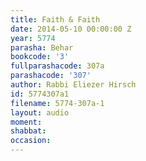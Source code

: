 ```yaml
---
title: Faith & Faith
date: 2014-05-10 00:00:00 Z
year: 5774
parasha: Behar
bookcode: '3'
fullparashacode: 307a
parashacode: '307'
author: Rabbi Eliezer Hirsch
id: 5774307a1
filename: 5774-307a-1
layout: audio
moment: 
shabbat: 
occasion: 
---
```


